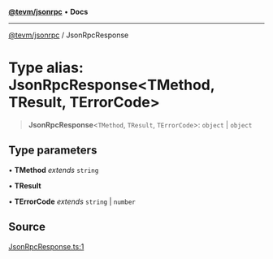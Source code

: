 [**@tevm/jsonrpc**](../README.md) • **Docs**

***

[@tevm/jsonrpc](../globals.md) / JsonRpcResponse

# Type alias: JsonRpcResponse\<TMethod, TResult, TErrorCode\>

> **JsonRpcResponse**\<`TMethod`, `TResult`, `TErrorCode`\>: `object` \| `object`

## Type parameters

• **TMethod** *extends* `string`

• **TResult**

• **TErrorCode** *extends* `string` \| `number`

## Source

[JsonRpcResponse.ts:1](https://github.com/evmts/tevm-monorepo/blob/main/packages/jsonrpc/src/JsonRpcResponse.ts#L1)
